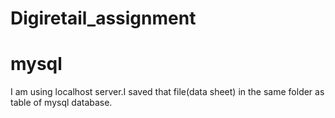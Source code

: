 # Digiretail_assignment

# mysql
  I am using localhost server.I saved that file(data sheet) in the same folder as table of mysql database.
